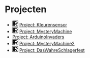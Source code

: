 Projecten
=========

 * ![Richel](RawDocs/R.png) [Project: Kleurensensor](Pdfs/ArduinoCourseProjectColorSensor.pdf)
 * ![Richel](RawDocs/R.png) [Project: MysteryMachine](www.github.com/richelbilderbeek/MysteryMachine)
 * [Project: ArduinoInvaders](www.github.com/thijsvb/ArduinoInvaders)
 * ![Richel](RawDocs/R.png) [Project: MysteryMachine2](www.github.com/richelbilderbeek/MysteryMachine2)
 * ![Richel](RawDocs/R.png) [Project: DasWahreSchlagerfest](www.github.com/richelbilderbeek/DasWahreSchlagerfest)
